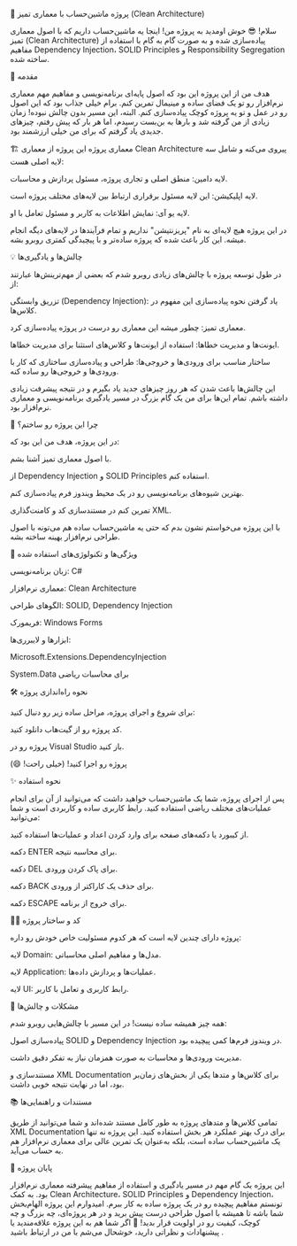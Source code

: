 🚀 پروژه ماشین‌حساب با معماری تمیز (Clean Architecture)

سلام! 😎 خوش اومدید به پروژه من! اینجا یه ماشین‌حساب داریم که با اصول معماری تمیز (Clean Architecture) پیاده‌سازی شده و به صورت گام به گام با استفاده از مفاهیم Dependency Injection، SOLID Principles و Responsibility Segregation ساخته شده.

🌟 مقدمه

هدف من از این پروژه این بود که اصول پایه‌ای برنامه‌نویسی و مفاهیم مهم معماری نرم‌افزار رو تو یک فضای ساده و مینیمال تمرین کنم. برام خیلی جذاب بود که این اصول رو در عمل و تو یه پروژه کوچک پیاده‌سازی کنم. البته، این مسیر بدون چالش نبوده! زمان زیادی از من گرفته شد و بارها به بن‌بست رسیدم، اما هر بار که پیش رفتم، چیزهای جدیدی یاد گرفتم که برای من خیلی ارزشمند بود.


🏗️ معماری پروژه
این پروژه از معماری Clean Architecture پیروی می‌کنه و شامل سه لایه اصلی هست:

لایه دامین: منطق اصلی و تجاری پروژه، مسئول پردازش و محاسبات.

لایه اپلیکیشن: این لایه مسئول برقراری ارتباط بین لایه‌های مختلف پروژه است.

لایه یو آی: نمایش اطلاعات به کاربر و مسئول تعامل با او.

در این پروژه هیچ لایه‌ای به نام "پریزنتیشن" نداریم و تمام فرآیندها در لایه‌های دیگه انجام میشه. این کار باعث شده که پروژه ساده‌تر و با پیچیدگی کمتری روبرو بشه.


💡 چالش‌ها و یادگیری‌ها

در طول توسعه پروژه با چالش‌های زیادی روبرو شدم که بعضی از مهم‌ترینش‌ها عبارتند از:

تزریق وابستگی (Dependency Injection): یاد گرفتن نحوه پیاده‌سازی این مفهوم در کلاس‌ها.

معماری تمیز: چطور میشه این معماری رو درست در پروژه پیاده‌سازی کرد.

ایونت‌ها و مدیریت خطاها: استفاده از ایونت‌ها و کلاس‌های استثنا برای مدیریت خطاها.

ساختار مناسب برای ورودی‌ها و خروجی‌ها: طراحی و پیاده‌سازی ساختاری که کار با ورودی‌ها و خروجی‌ها رو ساده کنه.

این چالش‌ها باعث شدن که هر روز چیزهای جدید یاد بگیرم و در نتیجه پیشرفت زیادی داشته باشم. تمام این‌ها برای من یک گام بزرگ در مسیر یادگیری برنامه‌نویسی و معماری نرم‌افزار بود.


🎯 چرا این پروژه رو ساختم؟

در این پروژه، هدف من این بود که:

با اصول معماری تمیز آشنا بشم.

از Dependency Injection و SOLID Principles استفاده کنم.

بهترین شیوه‌های برنامه‌نویسی رو در یک محیط ویندوز فرم پیاده‌سازی کنم.

تمرین کنم در مستندسازی کد و کامنت‌گذاری XML.

با این پروژه می‌خواستم نشون بدم که حتی یه ماشین‌حساب ساده هم می‌تونه با اصول طراحی نرم‌افزار بهینه ساخته بشه.


🔧 ویژگی‌ها و تکنولوژی‌های استفاده شده

زبان برنامه‌نویسی: C#

معماری نرم‌افزار: Clean Architecture

الگوهای طراحی: SOLID, Dependency Injection

فریمورک: Windows Forms

ابزارها و لایبرری‌ها:

Microsoft.Extensions.DependencyInjection

System.Data برای محاسبات ریاضی


🛠️ نحوه راه‌اندازی پروژه

برای شروع و اجرای پروژه، مراحل ساده زیر رو دنبال کنید:

کد پروژه رو از گیت‌هاب دانلود کنید.

پروژه رو در Visual Studio باز کنید.

پروژه رو اجرا کنید! (خیلی راحت! 😄)


✨ نحوه استفاده

پس از اجرای پروژه، شما یک ماشین‌حساب خواهید داشت که می‌توانید از آن برای انجام عملیات‌های مختلف ریاضی استفاده کنید. رابط کاربری ساده و کاربردی است و شما می‌توانید:

از کیبورد یا دکمه‌های صفحه برای وارد کردن اعداد و عملیات‌ها استفاده کنید.

دکمه ENTER برای محاسبه نتیجه.

دکمه DEL برای پاک کردن ورودی.

دکمه BACK برای حذف یک کاراکتر از ورودی.

دکمه ESCAPE برای خروج از برنامه.


🧑‍💻 کد و ساختار پروژه

پروژه دارای چندین لایه است که هر کدوم مسئولیت خاص خودش رو داره:

لایه Domain: مدل‌ها و مفاهیم اصلی محاسباتی.

لایه Application: عملیات‌ها و پردازش داده‌ها.

لایه UI: رابط کاربری و تعامل با کاربر.


🚨 مشکلات و چالش‌ها

همه چیز همیشه ساده نیست! در این مسیر با چالش‌هایی روبرو شدم:

پیاده‌سازی اصول SOLID و Dependency Injection در ویندوز فرم‌ها کمی پیچیده بود.

مدیریت ورودی‌ها و محاسبات به صورت همزمان نیاز به تفکر دقیق داشت.

مستندسازی و XML Documentation برای کلاس‌ها و متدها یکی از بخش‌های زمان‌بر بود، اما در نهایت نتیجه خوبی داشت.


📚 مستندات و راهنمایی‌ها

تمامی کلاس‌ها و متدهای پروژه به طور کامل مستند شده‌اند و شما می‌توانید از طریق XML Documentation برای درک بهتر عملکرد هر بخش استفاده کنید. این پروژه نه تنها یک ماشین‌حساب ساده است، بلکه به‌عنوان یک تمرین عالی برای معماری نرم‌افزار هم به حساب می‌آید.

🚀 پایان پروژه

این پروژه یک گام مهم در مسیر یادگیری و استفاده از مفاهیم پیشرفته معماری نرم‌افزار بود. به کمک Clean Architecture، SOLID Principles و Dependency Injection، تونستم مفاهیم پیچیده رو در یک پروژه ساده به کار ببرم. امیدوارم این پروژه الهام‌بخش شما باشه تا همیشه با اصول طراحی درست پیش برید و در هر پروژه‌ای، چه بزرگ و چه کوچک، کیفیت رو در اولویت قرار بدید! 🎯
اگر شما هم به این پروژه علاقه‌مندید یا پیشنهادات و نظراتی دارید، خوشحال می‌شم با من در ارتباط باشید .
